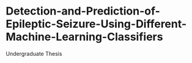 # Detection-and-Prediction-of-Epileptic-Seizure-Using-Different-Machine-Learning-Classifiers
Undergraduate Thesis
